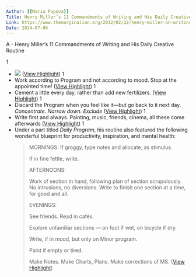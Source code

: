 ```yaml
---
Author: [[Maria Popova]]
Title: Henry Miller’s 11 Commandments of Writing and His Daily Creative Routine
Link: https://www.themarginalian.org/2012/02/22/henry-miller-on-writing/
Date: 2024-07-06
---
```

A - Henry Miller’s 11 Commandments of Writing and His Daily Creative Routine

1
- ![](https://i0.wp.com/www.themarginalian.org/wp-content/uploads/2016/08/henrymiller_bike.jpg?w=660&ssl=1) ([View Highlight](https://read.readwise.io/read/01h49t2rm3b18pzkpk4vv7ydwv))
1
- Work according to Program and not according to mood. Stop at the appointed time! ([View Highlight](https://read.readwise.io/read/01h49t3aghn38azb4mdm2v111k))
1
- Cement a little every day, rather than add new fertilizers. ([View Highlight](https://read.readwise.io/read/01h49t3mwnqgvwvcje0rr48r1f))
1
- Discard the Program when you feel like it—but go back to it next day. *Concentrate. Narrow down. Exclude* ([View Highlight](https://read.readwise.io/read/01h49t401g9zy7e5mtztz5bm50))
1
- Write first and always. Painting, music, friends, cinema, all these come afterwards ([View Highlight](https://read.readwise.io/read/01h49t4es2xytkh4y9ga8r668e))
1
- Under a part titled *Daily Program*, his routine also featured the following wonderful blueprint for productivity, inspiration, and mental health:
  > MORNINGS: 
  > If groggy, type notes and allocate, as stimulus.
  > 
  > If in fine fettle, write.
  > 
  > AFTERNOONS:
  > 
  > Work of section in hand, following plan of section scrupulously. No intrusions, no diversions. Write to finish one section at a time, for good and all.
  > 
  > EVENINGS:
  > 
  > See friends. Read in cafés.
  > 
  > Explore unfamiliar sections — on foot if wet, on bicycle if dry.
  > 
  > Write, if in mood, but only on Minor program.
  > 
  > Paint if empty or tired.
  > 
  > Make Notes. Make Charts, Plans. Make corrections of MS. ([View Highlight](https://read.readwise.io/read/01h49t6b1bh6mv5smb8j3defbg))
